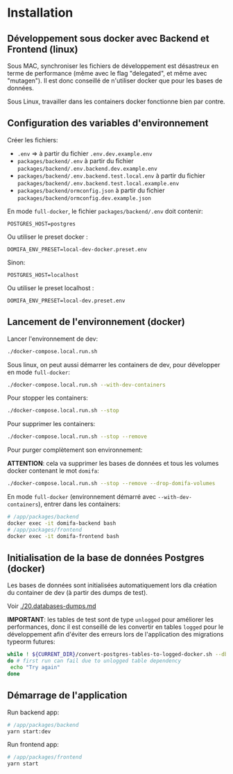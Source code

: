 # Installation

## Développement sous docker avec Backend et Frontend (linux)

Sous MAC, synchroniser les fichiers de développement est désastreux en terme de performance (même avec le flag "delegated", et même avec "mutagen").
Il est donc conseillé de n'utiliser docker que pour les bases de données.

Sous Linux, travailler dans les containers docker fonctionne bien par contre.

## Configuration des variables d'environnement

Créer les fichiers:

- `.env` => à partir du fichier `.env.dev.example.env`
- `packages/backend/.env` à partir du fichier `packages/backend/.env.backend.dev.example.env`
- `packages/backend/.env.backend.test.local.env` à partir du fichier `packages/backend/.env.backend.test.local.example.env`
- `packages/backend/ormconfig.json` à partir du fichier `packages/backend/ormconfig.dev.example.json`

En mode `full-docker`, le fichier `packages/backend/.env` doit contenir:

```env
POSTGRES_HOST=postgres
```

Ou utiliser le preset docker :

```env
DOMIFA_ENV_PRESET=local-dev-docker.preset.env
```

Sinon:

```env
POSTGRES_HOST=localhost
```
Ou utiliser le preset localhost :

```env
DOMIFA_ENV_PRESET=local-dev.preset.env
```

## Lancement de l'environnement (docker)

Lancer l'environnement de dev:

```bash
./docker-compose.local.run.sh
```

Sous linux, on peut aussi démarrer les containers de dev, pour développer en mode `full-docker`:

```bash
./docker-compose.local.run.sh --with-dev-containers
```

Pour stopper les containers:

```bash
./docker-compose.local.run.sh --stop
```

Pour supprimer les containers:

```bash
./docker-compose.local.run.sh --stop --remove
```

Pour purger complètement son environnement:

**ATTENTION**: cela va supprimer les bases de données et tous les volumes docker contenant le mot `domifa`:

```bash
./docker-compose.local.run.sh --stop --remove --drop-domifa-volumes
```

En mode `full-docker` (environnement démarré avec `--with-dev-containers`), entrer dans les containers:

```sh
# /app/packages/backend
docker exec -it domifa-backend bash
# /app/packages/frontend
docker exec -it domifa-frontend bash
```

## Initialisation de la base de données Postgres (docker)

Les bases de données sont initialisées automatiquement lors dla création du container de dev (à partir des dumps de test).

Voir [./20.databases-dumps.md](./20.databases-dumps.md)

**IMPORTANT**: les tables de test sont de type `unlogged` pour améliorer les performances, donc il est conseillé de les convertir en tables `logged` pour le développement afin d'éviter des erreurs lors de l'application des migrations typeorm futures:

```bash
while ! ${CURRENT_DIR}/convert-postgres-tables-to-logged-docker.sh --db=dev
do # first run can fail due to unlogged table dependency
 echo "Try again"
done
```

## Démarrage de l'application

Run backend app:

```bash
# /app/packages/backend
yarn start:dev
```

Run frontend app:

```sh
# /app/packages/frontend
yarn start
```
